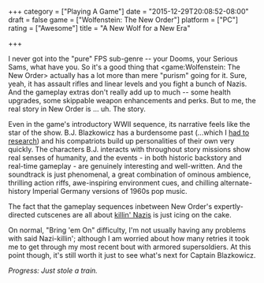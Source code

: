 +++
category = ["Playing A Game"]
date = "2015-12-29T20:08:52-08:00"
draft = false
game = ["Wolfenstein: The New Order"]
platform = ["PC"]
rating = ["Awesome"]
title = "A New Wolf for a New Era"

+++

I never got into the "pure" FPS sub-genre -- your Dooms, your Serious Sams, what have you.  So it's a good thing that <game:Wolfenstein: The New Order> actually has a lot more than mere "purism" going for it.  Sure, yeah, it has assault rifles and linear levels and you fight a bunch of Nazis.  And the gameplay extras don't really add up to much -- some health upgrades, some skippable weapon enhancements and perks.  But to me, the real story in New Order is ... uh.  The story.

Even in the game's introductory WWII sequence, its narrative feels like the star of the show.  B.J. Blazkowicz has a burdensome past (...which I <a href="http://wolfenstein.wikia.com/wiki/Wolfenstein_Wiki">had to research</a>) and his compatriots build up personalities of their own very quickly.  The characters B.J. interacts with throughout story missions show real senses of humanity, and the events - in both historic backstory and real-time gameplay - are genuinely interesting and well-written.  And the soundtrack is just phenomenal, a great combination of ominous ambience, thrilling action riffs, awe-inspiring environment cues, and chilling alternate-history Imperial Germany versions of 1960s pop music.

The fact that the gameplay sequences inbetween New Order's expertly-directed cutscenes are all about <a href="https://www.youtube.com/watch?v=3YM3AYZaTZ0">killin' Nazis</a> is just icing on the cake.

On normal, "Bring 'em On" difficulty, I'm not usually having any problems with said Nazi-killin'; although I am worried about how many retries it took me to get through my most recent bout with armored supersoldiers.  At this point though, it's still worth it just to see what's next for Captain Blazkowicz.

<i>Progress: Just stole a train.</i>
